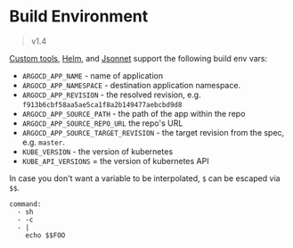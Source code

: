 # Build Environment

> v1.4

[Custom tools](config-management-plugins.md), [Helm](helm.md), and [Jsonnet](jsonnet.md) support the following build env vars:

* `ARGOCD_APP_NAME` - name of application
* `ARGOCD_APP_NAMESPACE` - destination application namespace.
* `ARGOCD_APP_REVISION` - the resolved revision, e.g. `f913b6cbf58aa5ae5ca1f8a2b149477aebcbd9d8`
* `ARGOCD_APP_SOURCE_PATH` - the path of the app within the repo
* `ARGOCD_APP_SOURCE_REPO_URL` the repo's URL
* `ARGOCD_APP_SOURCE_TARGET_REVISION` - the target revision from the spec, e.g. `master`.
* `KUBE_VERSION` - the version of kubernetes
* `KUBE_API_VERSIONS` = the version of kubernetes API

In case you don't want a variable to be interpolated, `$` can be escaped via `$$`.

```
command:
  - sh
  - -c
  - |
    echo $$FOO
```

